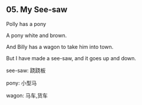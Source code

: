## 05. My See-saw

Polly has a pony

A pony white and brown.

And Billy has a wagon to take him into town.

But I have made a see-saw, and it goes up and down.

see-saw: 跷跷板

pony: 小型马

wagon: 马车,货车


